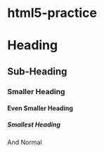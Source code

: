 # html5-practice

# Heading

## Sub-Heading

### Smaller Heading

#### Even Smaller Heading

##### Smallest Heading

And Normal

